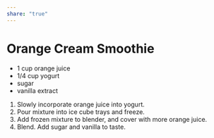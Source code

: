 ```yaml
---
share: "true"
---
```


# Orange Cream Smoothie
- 1 cup orange juice
- 1/4 cup yogurt
- sugar
- vanilla extract

1. Slowly incorporate orange juice into yogurt.
2. Pour mixture into ice cube trays and freeze.
3. Add frozen mixture to blender, and cover with more orange juice.
4. Blend. Add sugar and vanilla to taste.